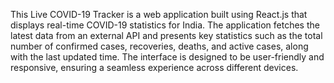 This Live COVID-19 Tracker is a web application built using React.js that displays real-time COVID-19 statistics for India. The application fetches the latest data from an external API and presents key statistics such as the total number of confirmed cases, recoveries, deaths, and active cases, along with the last updated time. The interface is designed to be user-friendly and responsive, ensuring a seamless experience across different devices.
